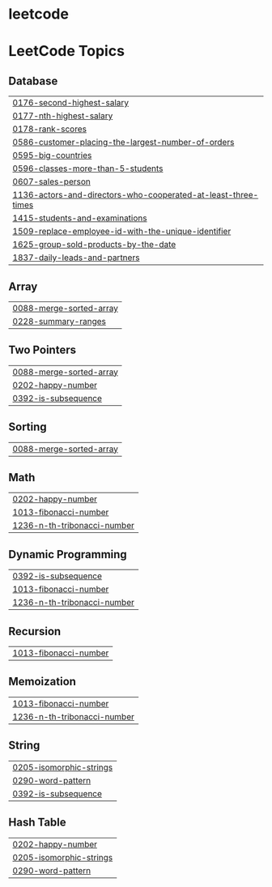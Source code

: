 # leetcode

<!---LeetCode Topics Start-->
# LeetCode Topics
## Database
|  |
| ------- |
| [0176-second-highest-salary](https://github.com/raja2508200/leetcode/tree/master/0176-second-highest-salary) |
| [0177-nth-highest-salary](https://github.com/raja2508200/leetcode/tree/master/0177-nth-highest-salary) |
| [0178-rank-scores](https://github.com/raja2508200/leetcode/tree/master/0178-rank-scores) |
| [0586-customer-placing-the-largest-number-of-orders](https://github.com/raja2508200/leetcode/tree/master/0586-customer-placing-the-largest-number-of-orders) |
| [0595-big-countries](https://github.com/raja2508200/leetcode/tree/master/0595-big-countries) |
| [0596-classes-more-than-5-students](https://github.com/raja2508200/leetcode/tree/master/0596-classes-more-than-5-students) |
| [0607-sales-person](https://github.com/raja2508200/leetcode/tree/master/0607-sales-person) |
| [1136-actors-and-directors-who-cooperated-at-least-three-times](https://github.com/raja2508200/leetcode/tree/master/1136-actors-and-directors-who-cooperated-at-least-three-times) |
| [1415-students-and-examinations](https://github.com/raja2508200/leetcode/tree/master/1415-students-and-examinations) |
| [1509-replace-employee-id-with-the-unique-identifier](https://github.com/raja2508200/leetcode/tree/master/1509-replace-employee-id-with-the-unique-identifier) |
| [1625-group-sold-products-by-the-date](https://github.com/raja2508200/leetcode/tree/master/1625-group-sold-products-by-the-date) |
| [1837-daily-leads-and-partners](https://github.com/raja2508200/leetcode/tree/master/1837-daily-leads-and-partners) |
## Array
|  |
| ------- |
| [0088-merge-sorted-array](https://github.com/raja2508200/leetcode/tree/master/0088-merge-sorted-array) |
| [0228-summary-ranges](https://github.com/raja2508200/leetcode/tree/master/0228-summary-ranges) |
## Two Pointers
|  |
| ------- |
| [0088-merge-sorted-array](https://github.com/raja2508200/leetcode/tree/master/0088-merge-sorted-array) |
| [0202-happy-number](https://github.com/raja2508200/leetcode/tree/master/0202-happy-number) |
| [0392-is-subsequence](https://github.com/raja2508200/leetcode/tree/master/0392-is-subsequence) |
## Sorting
|  |
| ------- |
| [0088-merge-sorted-array](https://github.com/raja2508200/leetcode/tree/master/0088-merge-sorted-array) |
## Math
|  |
| ------- |
| [0202-happy-number](https://github.com/raja2508200/leetcode/tree/master/0202-happy-number) |
| [1013-fibonacci-number](https://github.com/raja2508200/leetcode/tree/master/1013-fibonacci-number) |
| [1236-n-th-tribonacci-number](https://github.com/raja2508200/leetcode/tree/master/1236-n-th-tribonacci-number) |
## Dynamic Programming
|  |
| ------- |
| [0392-is-subsequence](https://github.com/raja2508200/leetcode/tree/master/0392-is-subsequence) |
| [1013-fibonacci-number](https://github.com/raja2508200/leetcode/tree/master/1013-fibonacci-number) |
| [1236-n-th-tribonacci-number](https://github.com/raja2508200/leetcode/tree/master/1236-n-th-tribonacci-number) |
## Recursion
|  |
| ------- |
| [1013-fibonacci-number](https://github.com/raja2508200/leetcode/tree/master/1013-fibonacci-number) |
## Memoization
|  |
| ------- |
| [1013-fibonacci-number](https://github.com/raja2508200/leetcode/tree/master/1013-fibonacci-number) |
| [1236-n-th-tribonacci-number](https://github.com/raja2508200/leetcode/tree/master/1236-n-th-tribonacci-number) |
## String
|  |
| ------- |
| [0205-isomorphic-strings](https://github.com/raja2508200/leetcode/tree/master/0205-isomorphic-strings) |
| [0290-word-pattern](https://github.com/raja2508200/leetcode/tree/master/0290-word-pattern) |
| [0392-is-subsequence](https://github.com/raja2508200/leetcode/tree/master/0392-is-subsequence) |
## Hash Table
|  |
| ------- |
| [0202-happy-number](https://github.com/raja2508200/leetcode/tree/master/0202-happy-number) |
| [0205-isomorphic-strings](https://github.com/raja2508200/leetcode/tree/master/0205-isomorphic-strings) |
| [0290-word-pattern](https://github.com/raja2508200/leetcode/tree/master/0290-word-pattern) |
<!---LeetCode Topics End-->
